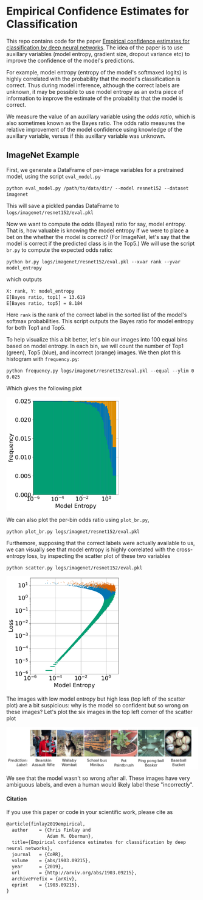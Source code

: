 # Empirical Confidence Estimates for Classification

This repo contains code for the paper [Empirical confidence estimates for classification by deep neural networks](https://arxiv.org/abs/1903.09215). The idea of the paper is to use auxillary variables (model entropy, gradient size, dropout variance etc) to improve the confidence of the model's predictions. 

For example, model entropy (entropy of the model's softmaxed logits) is highly correlated with the probability that the model's classification is correct. Thus during model inference, although the correct labels are unknown, it may be possible to use model entropy as an extra piece of information to improve the estimate of the probability that the model is correct.

We measure the value of an auxillary variable using the *odds ratio*, which is also sometimes known as the Bayes ratio. The odds ratio measures the relative improvement of the model confidence using knowledge of the auxillary variable, versus if this auxillary variable was unknown.

## ImageNet Example

First, we generate a DataFrame of per-image variables for a pretrained model, using the script `eval_model.py`
```
python eval_model.py /path/to/data/dir/ --model resnet152 --dataset imagenet
```
This will save a pickled pandas DataFrame to `logs/imagenet/resnet152/eval.pkl`

Now we want to compute the odds (Bayes) ratio for say, model entropy. That is, how valuable is knowing the model entropy if we were to place a bet on the whether the model is correct? (For ImageNet, let's say that the model is correct if the predicted class is in the Top5.) We will use the script `br.py` to compute the expected odds ratio:
```
python br.py logs/imagenet/resnet152/eval.pkl --xvar rank --yvar model_entropy
```
which outputs
```
X: rank, Y: model_entropy
E[Bayes ratio, top1] = 13.619
E[Bayes ratio, top5] = 8.184
```
Here `rank` is the rank of the correct label in the sorted list of the model's softmax probabilities. This script outputs the Bayes ratio for model entropy for both Top1 and  Top5. 

To help visualize this a bit better, let's bin our images into 100 equal bins based on model entropy. In each bin, we will count the number of Top1 (green), Top5 (blue), and incorrect (orange) images. We then plot this histogram with `frequency.py`:
```
python frequency.py logs/imagenet/resnet152/eval.pkl --equal --ylim 0 0.025
```
Which gives the following plot
<p align="left">
<img align="middle" src="./assets/frequency.png" width="300" height="300" />
</p>

We can also plot the per-bin odds ratio using `plot_br.py`,
```
python plot_br.py logs/imagnet/resnet152/eval.pkl
```
Furthemore, supposing that the correct labels were actually available to us, we can visually see that model entropy is highly correlated with the cross-entropy loss, by inspecting the scatter plot of these two variables
```
python scatter.py logs/imagenet/resnet152/eval.pkl
```
<p align="left">
<img align="middle" src="./assets/scatter.png" width="300" height="300" />
</p>
The images with low model entropy but high loss (top left of the scatter plot) are a bit suspicious: why is the model so confident but so wrong on these images? Let's plot the six images in the top left corner of the scatter plot
<p align="left">
<img align="middle" src="./assets/misclassified-cropped.png" width="600" />
</p>
We see that the model wasn't so wrong after all. These images have very ambiguous labels, and even a human would likely label these "incorrectly".

#### Citation
If you use this paper or code in your scientific work, please cite as
```
@article{finlay2019empirical,
  author    = {Chris Finlay and
               Adam M. Oberman},
  title={Empirical confidence estimates for classification by deep neural networks},
  journal   = {CoRR},
  volume    = {abs/1903.09215},
  year      = {2019},
  url       = {http://arxiv.org/abs/1903.09215},
  archivePrefix = {arXiv},
  eprint    = {1903.09215},
}
```
